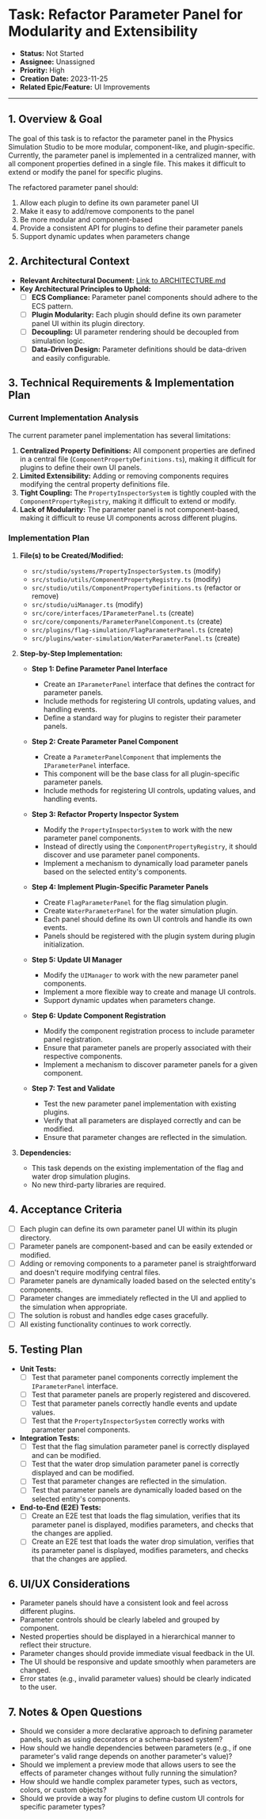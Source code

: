 # Task: Refactor Parameter Panel for Modularity and Extensibility

- **Status:** Not Started
- **Assignee:** Unassigned
- **Priority:** High
- **Creation Date:** 2023-11-25
- **Related Epic/Feature:** UI Improvements

---

## 1. Overview & Goal

The goal of this task is to refactor the parameter panel in the Physics Simulation Studio to be more modular, component-like, and plugin-specific. Currently, the parameter panel is implemented in a centralized manner, with all component properties defined in a single file. This makes it difficult to extend or modify the panel for specific plugins.

The refactored parameter panel should:
1. Allow each plugin to define its own parameter panel UI
2. Make it easy to add/remove components to the panel
3. Be more modular and component-based
4. Provide a consistent API for plugins to define their parameter panels
5. Support dynamic updates when parameters change

## 2. Architectural Context

- **Relevant Architectural Document:** [Link to ARCHITECTURE.md](./../architecture/ARCHITECTURE.md)
- **Key Architectural Principles to Uphold:**
  - [ ] **ECS Compliance:** Parameter panel components should adhere to the ECS pattern.
  - [ ] **Plugin Modularity:** Each plugin should define its own parameter panel UI within its plugin directory.
  - [ ] **Decoupling:** UI parameter rendering should be decoupled from simulation logic.
  - [ ] **Data-Driven Design:** Parameter definitions should be data-driven and easily configurable.

## 3. Technical Requirements & Implementation Plan

### Current Implementation Analysis

The current parameter panel implementation has several limitations:

1. **Centralized Property Definitions:** All component properties are defined in a central file (`ComponentPropertyDefinitions.ts`), making it difficult for plugins to define their own UI panels.
2. **Limited Extensibility:** Adding or removing components requires modifying the central property definitions file.
3. **Tight Coupling:** The `PropertyInspectorSystem` is tightly coupled with the `ComponentPropertyRegistry`, making it difficult to extend or modify.
4. **Lack of Modularity:** The parameter panel is not component-based, making it difficult to reuse UI components across different plugins.

### Implementation Plan

1.  **File(s) to be Created/Modified:**

    - `src/studio/systems/PropertyInspectorSystem.ts` (modify)
    - `src/studio/utils/ComponentPropertyRegistry.ts` (modify)
    - `src/studio/utils/ComponentPropertyDefinitions.ts` (refactor or remove)
    - `src/studio/uiManager.ts` (modify)
    - `src/core/interfaces/IParameterPanel.ts` (create)
    - `src/core/components/ParameterPanelComponent.ts` (create)
    - `src/plugins/flag-simulation/FlagParameterPanel.ts` (create)
    - `src/plugins/water-simulation/WaterParameterPanel.ts` (create)

2.  **Step-by-Step Implementation:**

    - **Step 1: Define Parameter Panel Interface**
      - Create an `IParameterPanel` interface that defines the contract for parameter panels.
      - Include methods for registering UI controls, updating values, and handling events.
      - Define a standard way for plugins to register their parameter panels.

    - **Step 2: Create Parameter Panel Component**
      - Create a `ParameterPanelComponent` that implements the `IParameterPanel` interface.
      - This component will be the base class for all plugin-specific parameter panels.
      - Include methods for registering UI controls, updating values, and handling events.

    - **Step 3: Refactor Property Inspector System**
      - Modify the `PropertyInspectorSystem` to work with the new parameter panel components.
      - Instead of directly using the `ComponentPropertyRegistry`, it should discover and use parameter panel components.
      - Implement a mechanism to dynamically load parameter panels based on the selected entity's components.

    - **Step 4: Implement Plugin-Specific Parameter Panels**
      - Create `FlagParameterPanel` for the flag simulation plugin.
      - Create `WaterParameterPanel` for the water simulation plugin.
      - Each panel should define its own UI controls and handle its own events.
      - Panels should be registered with the plugin system during plugin initialization.

    - **Step 5: Update UI Manager**
      - Modify the `UIManager` to work with the new parameter panel components.
      - Implement a more flexible way to create and manage UI controls.
      - Support dynamic updates when parameters change.

    - **Step 6: Update Component Registration**
      - Modify the component registration process to include parameter panel registration.
      - Ensure that parameter panels are properly associated with their respective components.
      - Implement a mechanism to discover parameter panels for a given component.

    - **Step 7: Test and Validate**
      - Test the new parameter panel implementation with existing plugins.
      - Verify that all parameters are displayed correctly and can be modified.
      - Ensure that parameter changes are reflected in the simulation.

3.  **Dependencies:**
    - This task depends on the existing implementation of the flag and water drop simulation plugins.
    - No new third-party libraries are required.

## 4. Acceptance Criteria

- [ ] Each plugin can define its own parameter panel UI within its plugin directory.
- [ ] Parameter panels are component-based and can be easily extended or modified.
- [ ] Adding or removing components to a parameter panel is straightforward and doesn't require modifying central files.
- [ ] Parameter panels are dynamically loaded based on the selected entity's components.
- [ ] Parameter changes are immediately reflected in the UI and applied to the simulation when appropriate.
- [ ] The solution is robust and handles edge cases gracefully.
- [ ] All existing functionality continues to work correctly.

## 5. Testing Plan

- **Unit Tests:**
  - [ ] Test that parameter panel components correctly implement the `IParameterPanel` interface.
  - [ ] Test that parameter panels are properly registered and discovered.
  - [ ] Test that parameter panels correctly handle events and update values.
  - [ ] Test that the `PropertyInspectorSystem` correctly works with parameter panel components.

- **Integration Tests:**
  - [ ] Test that the flag simulation parameter panel is correctly displayed and can be modified.
  - [ ] Test that the water drop simulation parameter panel is correctly displayed and can be modified.
  - [ ] Test that parameter changes are reflected in the simulation.
  - [ ] Test that parameter panels are dynamically loaded based on the selected entity's components.

- **End-to-End (E2E) Tests:**
  - [ ] Create an E2E test that loads the flag simulation, verifies that its parameter panel is displayed, modifies parameters, and checks that the changes are applied.
  - [ ] Create an E2E test that loads the water drop simulation, verifies that its parameter panel is displayed, modifies parameters, and checks that the changes are applied.

## 6. UI/UX Considerations

- Parameter panels should have a consistent look and feel across different plugins.
- Parameter controls should be clearly labeled and grouped by component.
- Nested properties should be displayed in a hierarchical manner to reflect their structure.
- Parameter changes should provide immediate visual feedback in the UI.
- The UI should be responsive and update smoothly when parameters are changed.
- Error states (e.g., invalid parameter values) should be clearly indicated to the user.

## 7. Notes & Open Questions

- Should we consider a more declarative approach to defining parameter panels, such as using decorators or a schema-based system?
- How should we handle dependencies between parameters (e.g., if one parameter's valid range depends on another parameter's value)?
- Should we implement a preview mode that allows users to see the effects of parameter changes without fully running the simulation?
- How should we handle complex parameter types, such as vectors, colors, or custom objects?
- Should we provide a way for plugins to define custom UI controls for specific parameter types?
